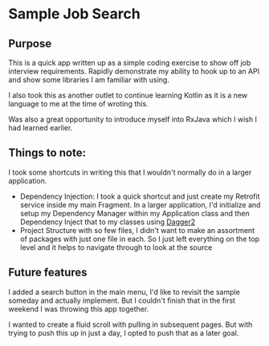 # Sample Job Search

## Purpose
This is a quick app written up as a simple coding exercise to show off job interview requirements.
Rapidly demonstrate my ability to hook up to an API and show some libraries I am familiar with using.

I also took this as another outlet to continue learning Kotlin as it is a new language to me at the time of wroting this.

Was also a great opportunity to introduce myself into RxJava which I wish I had learned earlier.

## Things to note:

I took some shortcuts in writing this that I wouldn't normally do in a larger application.
* Dependency Injection: I took a quick shortcut and just create my Retrofit service inside my main Fragment.
In a larger application, I'd initialize and setup my Dependency Manager within my Application class and then Dependency Inject that to my classes using [Dagger2](https://google.github.io/dagger/)
* Project Structure with so few files, I didn't want to make an assortment of packages with just one file in each. So I just left everything on the top level and it helps to navigate through to look at the source

## Future features
I added a search button in the main menu, I'd like to revisit the sample someday and actually implement.
But I couldn't finish that in the first weekend I was throwing this app together.

I wanted to create a fluid scroll with pulling in subsequent pages. But with trying to push this up in just a day, I opted to push that as a later goal.